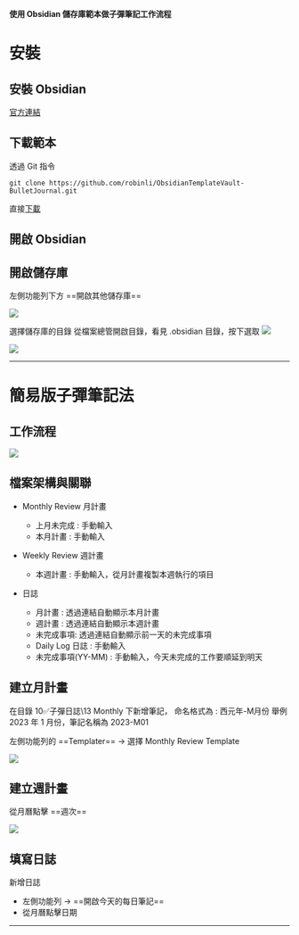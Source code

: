 **使用 Obsidian 儲存庫範本做子彈筆記工作流程**

# 安裝
## 安裝 Obsidian 
[官方連結](https://obsidian.md/download) 

## 下載範本
透過 Git 指令
```
git clone https://github.com/robinli/ObsidianTemplateVault-BulletJournal.git
```

直接[下載](https://github.com/robinli/ObsidianTemplateVault-BulletJournal/archive/refs/heads/main.zip)


## 開啟 Obsidian


## 開啟儲存庫
左側功能列下方 ==開啟其他儲存庫== 

![](https://github.com/robinli/ObsidianTemplateVault-BulletJournal/blob/main/RobinBulletJournal-V1/90%F0%9F%92%8E%E7%B3%BB%E7%B5%B1%E5%8C%A3/99%20Attachment/Pasted%20image%2020221230104630.png?raw=true)


選擇儲存庫的目錄
從檔案總管開啟目錄，看見 .obsidian 目錄，按下選取
![](https://github.com/robinli/ObsidianTemplateVault-BulletJournal/blob/main/RobinBulletJournal-V1/90%F0%9F%92%8E%E7%B3%BB%E7%B5%B1%E5%8C%A3/99%20Attachment/Pasted%20image%2020221230104746.png?raw=true)

![](https://github.com/robinli/ObsidianTemplateVault-BulletJournal/blob/main/RobinBulletJournal-V1/90%F0%9F%92%8E%E7%B3%BB%E7%B5%B1%E5%8C%A3/99%20Attachment/Pasted%20image%2020221230104733.png?raw=true)

---

# 簡易版子彈筆記法
## 工作流程
![](https://github.com/robinli/ObsidianTemplateVault-BulletJournal/blob/main/RobinBulletJournal-V1/90%F0%9F%92%8E%E7%B3%BB%E7%B5%B1%E5%8C%A3/99%20Attachment/Pasted%20image%2020221230114023.png?raw=true)

## 檔案架構與關聯
- Monthly Review 月計畫
	- 上月未完成 : 手動輸入
	- 本月計畫 : 手動輸入

- Weekly Review 週計畫
	- 本週計畫 : 手動輸入，從月計畫複製本週執行的項目

- 日誌
	- 月計畫 : 透過連結自動顯示本月計畫	
	- 週計畫 : 透過連結自動顯示本週計畫
	- 未完成事項: 透過連結自動顯示前一天的未完成事項
	- Daily Log 日誌 : 手動輸入
	- 未完成事項(YY-MM) : 手動輸入，今天未完成的工作要順延到明天


## 建立月計畫
在目錄 10✅子彈日誌\13 Monthly 下新增筆記，
命名格式為 : 西元年-M月份
舉例 2023 年 1 月份，筆記名稱為 2023-M01

左側功能列的 ==Templater== -> 選擇 Monthly Review Template

![](https://github.com/robinli/ObsidianTemplateVault-BulletJournal/blob/main/RobinBulletJournal-V1/90%F0%9F%92%8E%E7%B3%BB%E7%B5%B1%E5%8C%A3/99%20Attachment/Pasted%20image%2020221230104525.png?raw=true)


## 建立週計畫
從月曆點擊 ==週次==

![](https://github.com/robinli/ObsidianTemplateVault-BulletJournal/blob/main/RobinBulletJournal-V1/90%F0%9F%92%8E%E7%B3%BB%E7%B5%B1%E5%8C%A3/99%20Attachment/Pasted%20image%2020221230102842.png?raw=true)

## 填寫日誌
新增日誌
- 左側功能列 -> ==開啟今天的每日筆記==
- 從月曆點擊日期

---
